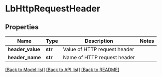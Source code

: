 # LbHttpRequestHeader

## Properties
Name | Type | Description | Notes
------------ | ------------- | ------------- | -------------
**header_value** | **str** | Value of HTTP request header | 
**header_name** | **str** | Name of HTTP request header | 

[[Back to Model list]](../README.md#documentation-for-models) [[Back to API list]](../README.md#documentation-for-api-endpoints) [[Back to README]](../README.md)

